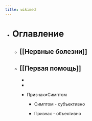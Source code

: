 ```yaml
---
title: wikimed
---
```


- # Оглавление
	 - ## [[Нервные болезни]]

	 - ## [[Первая помощь]]
		 - 

		 - 

		 - Признак≠Симптом
			 - Симптом - субъективно

			 - Признак - объективно
